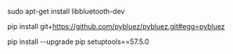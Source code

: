 sudo apt-get install libbluetooth-dev

pip install git+https://github.com/pybluez/pybluez.git#egg=pybluez

pip install --upgrade pip setuptools==57.5.0
